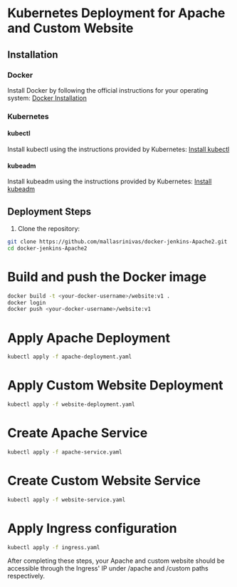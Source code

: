 # Kubernetes Deployment for Apache and Custom Website

## Installation

### Docker

Install Docker by following the official instructions for your operating system: [Docker Installation](https://docs.docker.com/get-docker/)

### Kubernetes

#### kubectl

Install kubectl using the instructions provided by Kubernetes: [Install kubectl](https://kubernetes.io/docs/tasks/tools/install-kubectl/)

#### kubeadm

Install kubeadm using the instructions provided by Kubernetes: [Install kubeadm](https://kubernetes.io/docs/setup/production-environment/tools/kubeadm/install-kubeadm/)

## Deployment Steps

1. Clone the repository:

```bash
git clone https://github.com/mallasrinivas/docker-jenkins-Apache2.git
cd docker-jenkins-Apache2
```

# Build and push the Docker image

```bash
docker build -t <your-docker-username>/website:v1 .
docker login
docker push <your-docker-username>/website:v1
```

# Apply Apache Deployment

```bash
kubectl apply -f apache-deployment.yaml
````

# Apply Custom Website Deployment

```bash
kubectl apply -f website-deployment.yaml
```

# Create Apache Service

```bash
kubectl apply -f apache-service.yaml
```

# Create Custom Website Service

```bash
kubectl apply -f website-service.yaml
`````
# Apply Ingress configuration

```bash
kubectl apply -f ingress.yaml
```

After completing these steps, your Apache and custom website should be accessible through the Ingress' IP under /apache and /custom paths respectively.
